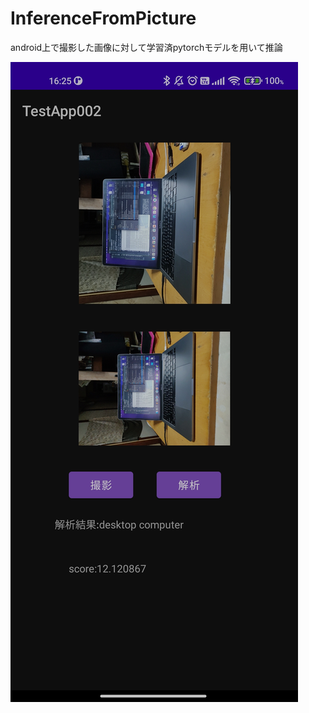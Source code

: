 # InferenceFromPicture

android上で撮影した画像に対して学習済pytorchモデルを用いて推論

![](https://github.com/IttetsuFukuda/InferenceFromPicture/blob/master/resource/Screenshot_2022-02-10-16-25-08-385_com.example.testapp002.jpg)
